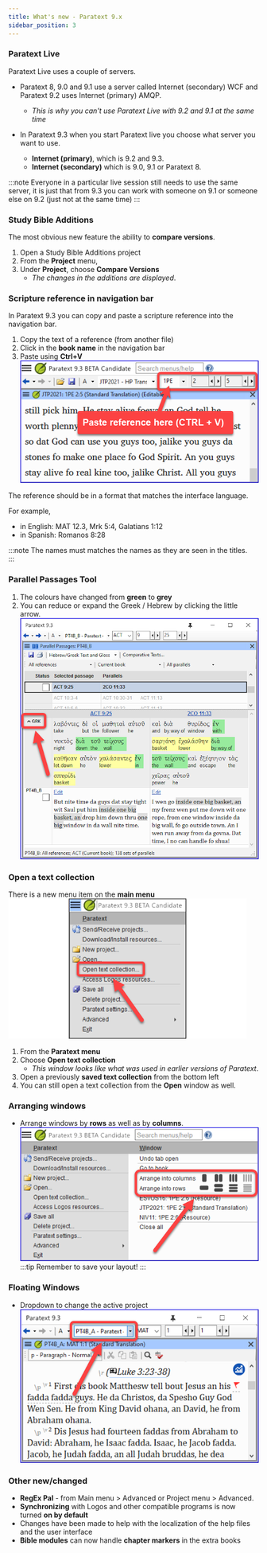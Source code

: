 ```yaml
---
title: What's new - Paratext 9.x
sidebar_position: 3
---
```


### Paratext Live
Paratext Live uses a couple of servers.

- Paratext 8, 9.0 and 9.1 use a server called Internet (secondary) WCF and Paratext 9.2 uses Internet (primary) AMQP.  
   -  *This is why you can't use Paratext Live with 9.2 and 9.1 at the same time*

- In Paratext 9.3 when you start Paratext live you choose what server you want to use.
  - **Internet (primary)**, which is 9.2 and 9.3.
  - **Internet (secondary)** which is 9.0, 9.1 or Paratext 8.  

:::note
Everyone in a particular live session still needs to use the same server, it is just that from 9.3 you can work with someone on 9.1 or someone else on 9.2 (just not at the same time)
:::

### Study Bible Additions
The most obvious new feature the ability to **compare versions**.

1.  Open a Study Bible Additions project
1.  From the **Project** menu, 
1.  Under **Project**, choose **Compare Versions**  
    -  *The changes in the additions are displayed*.

### Scripture reference in navigation bar
In Paratext 9.3 you can copy and paste a scripture reference into the navigation bar.
1.  Copy the text of a reference (from another file)
1.  Click in the **book name** in the navigation bar
1.  Paste using **Ctrl+V**  
   ![](./media/paste-reference-2.png)
   
The reference should be in a format that matches the interface language.

For example, 
  - in English: MAT 12.3, Mrk 5:4, Galatians 1:12
  - in Spanish: Romanos 8:28

:::note
The names must matches the names as they are seen in the titles.  
:::

### Parallel Passages Tool
1.  The colours have changed from **green** to **grey**
1.  You can reduce or expand the Greek / Hebrew by clicking the little arrow.  
   ![](./media/parallel-passage-greek-collapse.png)

### Open a text collection
There is a new menu item on the **main menu** 
  ![](./media/open-text-collection-menu-item-2.png)
1.  From the **Paratext menu**
1.  Choose **Open text collection**  
     - *This window looks like what was used in earlier versions of Paratext*.
1.  Open a previously **saved text collection** from the bottom left
1.  You can still open a text collection from the **Open** window as well.

### Arranging windows
-  Arrange windows by **rows** as well as by **columns**.
   ![](./media/arrange-in-rows.png)
:::tip
Remember to save your layout!
:::



### Floating Windows
-  Dropdown to change the active project  
   ![](./media/change-project-or-resource.png)

### Other new/changed
- **RegEx Pal** - from Main menu \> Advanced or Project menu \> Advanced.
-  **Synchronizing** with Logos and other compatible programs is now turned **on by default**
-  Changes have been made to help with the localization of the help files and the user interface
-  **Bible modules** can now handle **chapter markers** in the extra books
